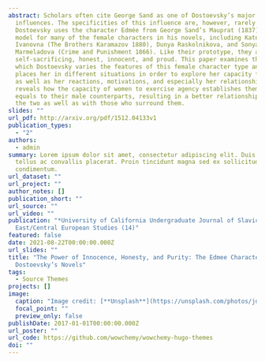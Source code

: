 ```yaml
---
abstract: Scholars often cite George Sand as one of Dostoevsky’s major
  influences. The specificities of this influence are, however, rarely explored.
  Dostoevsky uses the character Edmée from George Sand’s Mauprat (1837) as a
  model for many of the female characters in his novels, including Katerina
  Ivanovna (The Brothers Karamazov 1880), Dunya Raskolnikova, and Sonya
  Marmeladova (Crime and Punishment 1866). Like their prototype, they are all
  self-sacrificing, honest, innocent, and proud. This paper examines the ways in
  which Dostoevsky varies the features of this female character type and how he
  places her in different situations in order to explore her capacity for good
  as well as her reactions, motivations, and especially her relationships. This
  reveals how the capacity of women to exercise agency establishes them as
  equals to their male counterparts, resulting in a better relationship between
  the two as well as with those who surround them.
slides: ""
url_pdf: http://arxiv.org/pdf/1512.04133v1
publication_types:
  - "2"
authors:
  - admin
summary: Lorem ipsum dolor sit amet, consectetur adipiscing elit. Duis posuere
  tellus ac convallis placerat. Proin tincidunt magna sed ex sollicitudin
  condimentum.
url_dataset: ""
url_project: ""
author_notes: []
publication_short: ""
url_source: ""
url_video: ""
publication: "*University of California Undergraduate Journal of Slavic and
  East/Central European Studies (14)"
featured: false
date: 2021-08-22T00:00:00.000Z
url_slides: ""
title: "The Power of Innocence, Honesty, and Purity: The Edmee Character in
  Dostoevsky’s Novels"
tags:
  - Source Themes
projects: []
image:
  caption: "Image credit: [**Unsplash**](https://unsplash.com/photos/jdD8gXaTZsc)"
  focal_point: ""
  preview_only: false
publishDate: 2017-01-01T00:00:00.000Z
url_poster: ""
url_code: https://github.com/wowchemy/wowchemy-hugo-themes
doi: ""
---
```

